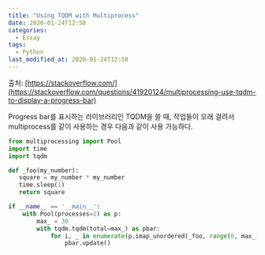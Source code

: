 ```yaml
---
title: "Using TQDM with Multiprocess"
date: 2020-01-24T12:58
categories:
  - Essay
tags:
  - Python
last_modified_at: 2020-01-24T12:58
---
```


출처: [https://stackoverflow.com/](https://stackoverflow.com/questions/41920124/multiprocessing-use-tqdm-to-display-a-progress-bar)

Progress bar를 표시하는 라이브러리인 TQDM을 쓸 때,
작업들이 오래 걸려서 multiprocess를 같이 사용하는 경우 다음과 같이 사용 가능하다. 

```python
from multiprocessing import Pool
import time
import tqdm

def _foo(my_number):
   square = my_number * my_number
   time.sleep(1)
   return square 

if __name__ == '__main__':
    with Pool(processes=2) as p:
        max_ = 30
        with tqdm.tqdm(total=max_) as pbar:
            for i, _ in enumerate(p.imap_unordered(_foo, range(0, max_))):
                pbar.update()
```
